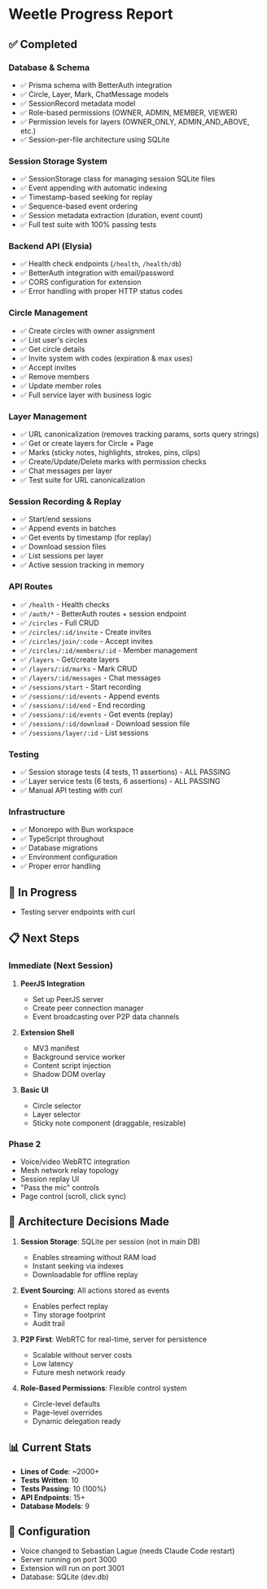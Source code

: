 # Weetle Progress Report

## ✅ Completed

### Database & Schema
- ✅ Prisma schema with BetterAuth integration
- ✅ Circle, Layer, Mark, ChatMessage models
- ✅ SessionRecord metadata model
- ✅ Role-based permissions (OWNER, ADMIN, MEMBER, VIEWER)
- ✅ Permission levels for layers (OWNER_ONLY, ADMIN_AND_ABOVE, etc.)
- ✅ Session-per-file architecture using SQLite

### Session Storage System
- ✅ SessionStorage class for managing session SQLite files
- ✅ Event appending with automatic indexing
- ✅ Timestamp-based seeking for replay
- ✅ Sequence-based event ordering
- ✅ Session metadata extraction (duration, event count)
- ✅ Full test suite with 100% passing tests

### Backend API (Elysia)
- ✅ Health check endpoints (`/health`, `/health/db`)
- ✅ BetterAuth integration with email/password
- ✅ CORS configuration for extension
- ✅ Error handling with proper HTTP status codes

### Circle Management
- ✅ Create circles with owner assignment
- ✅ List user's circles
- ✅ Get circle details
- ✅ Invite system with codes (expiration & max uses)
- ✅ Accept invites
- ✅ Remove members
- ✅ Update member roles
- ✅ Full service layer with business logic

### Layer Management
- ✅ URL canonicalization (removes tracking params, sorts query strings)
- ✅ Get or create layers for Circle + Page
- ✅ Marks (sticky notes, highlights, strokes, pins, clips)
- ✅ Create/Update/Delete marks with permission checks
- ✅ Chat messages per layer
- ✅ Test suite for URL canonicalization

### Session Recording & Replay
- ✅ Start/end sessions
- ✅ Append events in batches
- ✅ Get events by timestamp (for replay)
- ✅ Download session files
- ✅ List sessions per layer
- ✅ Active session tracking in memory

### API Routes
- ✅ `/health` - Health checks
- ✅ `/auth/*` - BetterAuth routes + session endpoint
- ✅ `/circles` - Full CRUD
- ✅ `/circles/:id/invite` - Create invites
- ✅ `/circles/join/:code` - Accept invites
- ✅ `/circles/:id/members/:id` - Member management
- ✅ `/layers` - Get/create layers
- ✅ `/layers/:id/marks` - Mark CRUD
- ✅ `/layers/:id/messages` - Chat messages
- ✅ `/sessions/start` - Start recording
- ✅ `/sessions/:id/events` - Append events
- ✅ `/sessions/:id/end` - End recording
- ✅ `/sessions/:id/events` - Get events (replay)
- ✅ `/sessions/:id/download` - Download session file
- ✅ `/sessions/layer/:id` - List sessions

### Testing
- ✅ Session storage tests (4 tests, 11 assertions) - ALL PASSING
- ✅ Layer service tests (6 tests, 6 assertions) - ALL PASSING
- ✅ Manual API testing with curl

### Infrastructure
- ✅ Monorepo with Bun workspace
- ✅ TypeScript throughout
- ✅ Database migrations
- ✅ Environment configuration
- ✅ Proper error handling

## 🚧 In Progress
- Testing server endpoints with curl

## 📋 Next Steps

### Immediate (Next Session)
1. **PeerJS Integration**
   - Set up PeerJS server
   - Create peer connection manager
   - Event broadcasting over P2P data channels

2. **Extension Shell**
   - MV3 manifest
   - Background service worker
   - Content script injection
   - Shadow DOM overlay

3. **Basic UI**
   - Circle selector
   - Layer selector
   - Sticky note component (draggable, resizable)

### Phase 2
- Voice/video WebRTC integration
- Mesh network relay topology
- Session replay UI
- "Pass the mic" controls
- Page control (scroll, click sync)

## 🎯 Architecture Decisions Made

1. **Session Storage**: SQLite per session (not in main DB)
   - Enables streaming without RAM load
   - Instant seeking via indexes
   - Downloadable for offline replay

2. **Event Sourcing**: All actions stored as events
   - Enables perfect replay
   - Tiny storage footprint
   - Audit trail

3. **P2P First**: WebRTC for real-time, server for persistence
   - Scalable without server costs
   - Low latency
   - Future mesh network ready

4. **Role-Based Permissions**: Flexible control system
   - Circle-level defaults
   - Page-level overrides
   - Dynamic delegation ready

## 📊 Current Stats
- **Lines of Code**: ~2000+
- **Tests Written**: 10
- **Tests Passing**: 10 (100%)
- **API Endpoints**: 15+
- **Database Models**: 9

## 🔧 Configuration
- Voice changed to Sebastian Lague (needs Claude Code restart)
- Server running on port 3000
- Extension will run on port 3001
- Database: SQLite (dev.db)
